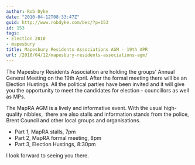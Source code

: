 ```yaml
---
author: Rob Dyke
date: "2010-04-12T08:33:47Z"
guid: http://www.robdyke.com/bec/?p=153
id: 153
tags:
- Election 2010
- mapesbury
title: Mapesbury Residents Associations AGM - 19th APR
url: /2010/04/12/mapesbury-residents-associations-agm/
---
```

The Mapesbury Residents Association are holding the groups' Annual General Meeting on the 19th April. After the formal meeting there will be an Election Hustings. All the political parties have been invited and it will give you the opportunity to meet the candidates for election - councillors as well as MPs.

The MapRA AGM is a lively and informative event. With the usual high-quality nibbles,  there are also stalls and information stands from the police, Brent Council and other local groups and organisations.

  * Part 1, MapRA stalls, 7pm
  * Part 2, MapRA formal meeting, 8pm
  * Part 3, Election Hustings, 8:30pm

I look forward to seeing you there.